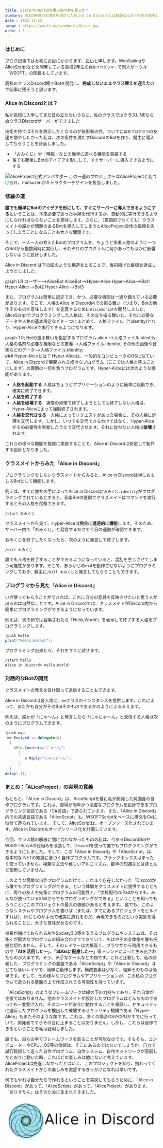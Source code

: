 ```yaml
---
title: DiscordのBotは多重人格の夢を見るか？
summary: 高1の時間の大部分を溶かしたAlice in Discordとは結局なんだったのか説明します。
date : 2022-11-22
image : https://wsoft.ws/products/Alice.jpg
order : 5
---
```

### はじめに
ブログ記事ではお初にお目にかかります、[たい](https://twitter.com/WSOFT7)と申します。WebSailingやAliceScriptなどを開発している高校2年生の`自称プログラマー`で同人サークル「WSOFT」の団長もしています。

高校のクラスDiscord鯖でBotを開発し、**完成しないままクラス替えを迎えた**ので記事に残そうと思います。

### Alice in Discordとは？
私が高校に入学してまだ日の立たないうちに、私のクラスではクラスLINEならぬクラスDiscordサーバーができました

技術を持てばそれを誇示したくなるのが技術者の性。ついでに`自称プログラマ`の友達を増やしたかった私は、次の条件を満たすDiscordのBotを作り、鯖主に導入してもらうことを計画しました。

- 「おみくじ」や「時報」などの簡単に遊べる機能を実装する
- 誰でも簡単にBotのアイデアを形にして、すぐサーバーに導入できるようにする

![AliceProject公式アンバサダー](https://wsoft.ws/products/Alice.jpg)
この一連のプロジェクトはAliceProjectと名づけられ、matsuzenがキャラクターデザインを担当しました。


### 修羅の道
**誰でも簡単にBotのアイデアを形にして、すぐにサーバーに導入できるようにする**ということは、本来必要であった手順を代行するか、自動的に実行できるようにしなければならないことを意味します。さらに、（意図的でなくても）クラスメイトの誰かが問題のあるBotを導入してしまうとAliceProject全体の信頼を失ってしまうことになることも大きな問題です。

そこで、一人一人の考えたBotのプログラムを、ちょうど多重人格のように一つのBotから複数同時に実行し、それぞれのプログラムに何かあってもほかに影響しないように設計しました。

Alice in Discord は下の図のような構造をとることで、当初掲げた目標を達成しようとしました。

<div class="mermaid">
graph LR
  ユーザー-->AliceBot
  AliceBot-->Hyper-Alice
  Hyper-Alice-->Bot1
  Hyper-Alice-->Bot2
  Hyper-Alice-->Bot3
</div>

また、プログラムは簡単に記述でき、かつ、必要な機能は一通り備えている必要があります。そこで、人格のAlice in Discord内での振る舞い（つまり、Botの動作そのものを意味します）を定義するために`AliceScript`を開発しました。AliceScriptでプログラミングした人格は、その立ち振る舞いと、それに必要なデータや人格の基本設定などを一つにまとめて、人格ファイル（*.identity)となり、Hyper-Aliceで実行できるようになります。

<div class="mermaid">
graph TD;
    Botの振る舞いを指定するプログラム.alice -->人格ファイル.identity;
    人格の名前や必要な権限などの定義-->人格ファイル.identity;
    その他の画像や音楽などのデータ-->人格ファイル.identity;
</div>
### Hyper-Aliceとは？
Hyper-Aliceは、一般的なコンピュータのOSに似ていて、Alice in Discordで展開される様々なプログラム（ここでは人格と呼ぶことにします）の面倒の一切を負うプログラムです。Hyper-Aliceには次のような機能があります。

- **人格を起動する**  人格はちょうどアプリケーションのように簡単に起動でき、確実に終了できます。
- **人格を終了する**
- **人格を破壊する**　通常の処理で終了しようとしても終了しない人格は、Hyper-Aliceによって強制終了されます。
- **人格を交代させる**　人格によってリクエストがあった場合に、その人格に処理を交代します。しかし、いつでも交代できるわけではなく、Hyper-Aliceがその必要性を判断したうえで交代させます。それに従わない人格は**破壊**されます。

これらの様々な機能を複雑に実装することで、Alice in Discordは安定して動作する設計となりました。
                                                  
### クラスメイトからみた「Alice in Discord」
プログラミングをしないクラスメイトからみると、Alice in Discordは単におもしろBotとして機能します。

例えば、すでに誰かの手によってAlice in Discordに`おみくじ.identity`がプログラミングされているとすると、音楽Botの要領でクラスメイトはコマンドを実行するとその人格を召喚できます。

```text title="Discord"
/start おみくじ
```

クラスメイトから見て、Hyper-Aliceは**完全に透過的に機能**します。そのため、サーバー内で「おみくじ」と発言するだけで今日の運勢が確認できます。

おみくじを終了したくなったら、次のように発言して終了します。

```text title="Discord"
/exit おみくじ
```

誰でも人格を終了することができるようになっていると、混乱を生じさせてしまう可能性があります。そこで、あらかじめexitを動作させないようにプログラミングしておき、鯖主に`/kill おみくじ`と発言してもらうこともできます。

### プログラマから見た「Alice in Discord」
いざ使ってもらうことができれば、これに自分の意見を反映させたいと思う人が出るのは自然なことです。Alice in Discordでは、クラスメイトがDiscord内から簡単にプログラミングができるようになっています。

例えば、次の例では召喚されたら「Hello,World!」を表示して終了する人格をプログラミングします。

```cs title="Discord"
/push hello
print("Hello,World!");
```

プログラミング出来たら、それをすぐに試せます。

```text title="Discord"
/start hello
Alice in Discord> Hello,World!
```

### 対話的なBotの開発
クラスメイトの発言を受け取って返信することもできます。

Alice in Discordは各人格に、`me`クラスのインスタンスを提供します。これによって、あたかも自分がそのBotそのものであるかのようにふるまえます。

例えば、誰かが「にゃ～ん」と発言したら「にゃにゃ～ん」と返信する人格は次のようにプログラムできます。
```cs title="Discord"
/push nya
 me.Recived += delegate(e)
  {
    if(e.Content=="にゃ～ん")
      {
         e.Reply("にゃにゃ～ん");
      }
  }
delay(-1);
```

### まとめ：「ALiceProject」の実現の意義
もともと、「ALice in Discord」は、AliceScriptを基に私が開発した純国産の自作プログラムです。これは、習得が簡単かつ高度なプログラムを設計できるプログラミング言語である「C#言語」で造られています。また、「Alice in Discord」内での共通言語である「AliceScript」も、WSOFTScriptをベースに構文をC#に似せて造られています。
そして、AliceScriptは、オープンソース化されています。Alice in Discordもオープンソース化を計画しています。

今回、クラス鯖の解散に間に合わなかったものの私は、今あるDiscordBotやWSOFTScriptの仕組みを改造して、Discordを使って誰でもプログラミングができるようにしました。そして、この「Alice in Discord」や「AliceScript」は、基本的な.NETの知識に基づく自作プログラムです。ブラックボックスはまったく使っていません。複雑な文法や難しいアルゴリズム、数学の知識などはほとんど使用していません。

このような簡単な自作プログラムだけで、これまで存在しなかった「Discordから誰でもプログラミングができる」という体験をクラスメイトに提供するとともに、周りの友人や先輩にプログラムの可能性と、「学校配付のiPadからでも、みんなが使っているSNSからでもプログラミングができる」ということを知ってもらうことにこのプロジェクトの最大の価値があると考えます。
誰でも、このようなシステムやプログラムを書けば（または、すでにあるプロジェクトをビルドすれば）、同じものが手元で確実に造れるのだ、再現できるのだという実感を得られることに、大きな意味があるのです。

校長が掲げておられるAIやSociety3.0等を支えるプログラムやシステムは、その多くが膨大なプログラムの組み合わせでできていて、もはやその全体像を誰も把握仕切れません。そして、そのレイヤーは大抵高く、ブラウザから利用できるものや「**AIを活用した～**」、「**SDGsに配慮した～**」等トレンドによって生み出されたものが大半です。そう、派手なゲームなどの類です。これと比較して、私の開発した、プログラミングの基盤である「AliceScript」や「Alice in Discord」はとても低いレイヤで、地味に動作します。構成要素は少なく、理解そのものは簡単です。そして、他の様々なプログラムやアプリケーションが、この私のプログラムで造られる基盤の上で作成されうる可能性を持っています。

「AliceScript」のようなフレームワークは縁の下の力持ちであり、それ自体が主役ではありません。他のクラスメイトが設計したプログラムはどんなものであっても一度受け入れ、そのコードが安全に動作することを保証し、セキュリティに違反したプログラムを検出して破壊するセキュリティ機構である「Hyper-Alice」もまたそのような類です。これは、多くの場合OSやCPUがすでに行っていて、開発者ですらその目に止まることはありません。しかし、これらは自作できるということを私は証明しました。

誰でも、自らの手でフレームワークを創ることが可能なのです。そもそも、コンピューターやCPU、OS等の価値は、そこにあるのではないでしょうか。自力で試行錯誤して造った自作プログラム、自作システム、自作ネットワークが意図したとおりに動いた時、これほどの楽しみは他にないと考えています。AliceProjectは完遂しなかったとはいえ、このプロジェクトを知り、携わってくれたクラスメイトがこの楽しみを実感するきっかけになれば幸いです。

何でもやれば自分たちで作れるということを実感してもらうために、「Alice in Discord」があって、「AliceScript」があって、「AliceProject」があります。
「ありすたん」はそのために生まれてきました。

![Alice in Discord](media/AID.png)